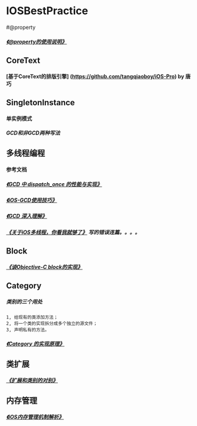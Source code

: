 # IOSBestPractice

#@property
##### [《@property的使用说明》](http://www.devtalking.com/articles/you-should-to-know-property/)

## CoreText
#### [基于CoreText的排版引擎] (https://github.com/tangqiaoboy/iOS-Pro) by 唐巧

## SingletonInstance
#### 单实例模式 
##### GCD和非GCD两种写法


## 多线程编程
#### 参考文档  

##### [《GCD 中 dispatch_once 的性能与实现》](http://blog.jimmyis.in/dispatch_once/)
##### [《iOS-GCD使用技巧》](http://cnbin.github.io/blog/2015/05/26/ios-gcdshi-yong-ji-qiao/)
##### [《GCD 深入理解》](https://github.com/nixzhu/dev-blog/blob/master/2014-04-19-grand-central-dispatch-in-depth-part-1.md)
##### [《关于iOS多线程，你看我就够了》](http://www.cocoachina.com/ios/20150731/12819.html) 写的错误连篇。。。。

## Block
##### [《谈Objective-C block的实现》](http://blog.devtang.com/2013/07/28/a-look-inside-blocks/)

## Category
##### 类别的三个用处
    1, 给现有的类添加方法；
    2, 将一个类的实现拆分成多个独立的源文件；
    3, 声明私有的方法。
##### [《Category 的实现原理》](http://blog.leichunfeng.com/blog/2015/05/18/objective-c-category-implementation-principle/)

## 类扩展
##### [《扩展和类别的对别》](http://www.jianshu.com/p/18d48e7f2aad)

## 内存管理
##### [《iOS内存管理机制解析》](http://www.jianshu.com/p/66b5d43b6ac4)
